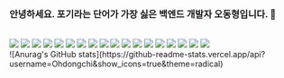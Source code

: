 ### 안녕하세요. 포기라는 단어가 가장 싫은 백엔드 개발자 오동형입니다. 👋
<br>
<img src="https://img.shields.io/badge/C-A8B9CC?style=flat-square&logo=C&logoColor=white"/></a>
<img src="https://img.shields.io/badge/Python-3766AB?style=flat-square&logo=Python&logoColor=white"/></a> 
<img src="https://img.shields.io/badge/Nodejs-339933?style=flat-square&logo=Node.js&logoColor=white"/></a> 
<img src="https://img.shields.io/badge/npm-CB3837?style=flat-square&logo=npm&logoColor=white"/></a>
<img src="https://img.shields.io/badge/TypeScript-3178C6?style=flat-square&logo=TypeScript&logoColor=white"/></a> 
<img src="https://img.shields.io/badge/JavaScript-F7DF1E?style=flat-square&logo=JavaScript&logoColor=white"/></a> 
<img src="https://img.shields.io/badge/MySQL-4479A1?style=flat-square&logo=MySQL&logoColor=white"/></a> 
<img src="https://img.shields.io/badge/Express-000000?style=flat-square&logo=Express&logoColor=white"/></a> 
<img src="https://img.shields.io/badge/NestJS-E0234E?style=flat-square&logo=NestJS&logoColor=white"/></a> 
<img src="https://img.shields.io/badge/Sequelize-52B0E7?style=flat-square&logo=Sequelize&logoColor=white"/></a> 
<img src="https://img.shields.io/badge/Pug-A86454?style=flat-square&logo=Pug&logoColor=white"/></a> 
<img src="https://img.shields.io/badge/Swagger-85EA2D?style=flat-square&logo=Swagger&logoColor=white"/></a> 
<img src="https://img.shields.io/badge/Postman-FF6C37?style=flat-square&logo=Postman&logoColor=white"/></a> 
<img src="https://img.shields.io/badge/React-61DAFB?style=flat-square&logo=React&logoColor=white"/></a> 
<img src="https://img.shields.io/badge/Redux-764ABC?style=flat-square&logo=Redux&logoColor=white"/></a> 
<img src="https://img.shields.io/badge/Ubuntu-E95420?style=flat-square&logo=Ubuntu&logoColor=white"/></a> 
<img src="https://img.shields.io/badge/Docker-2496ED?style=flat-square&logo=Docker&logoColor=white"/></a> 
<img src="https://img.shields.io/badge/Amazon AWS-232F3E?style=flat-square&logo=Amazon AWS&logoColor=white"/></a> 
<br>
![Anurag's GitHub stats](https://github-readme-stats.vercel.app/api?username=Ohdongchi&show_icons=true&theme=radical)
